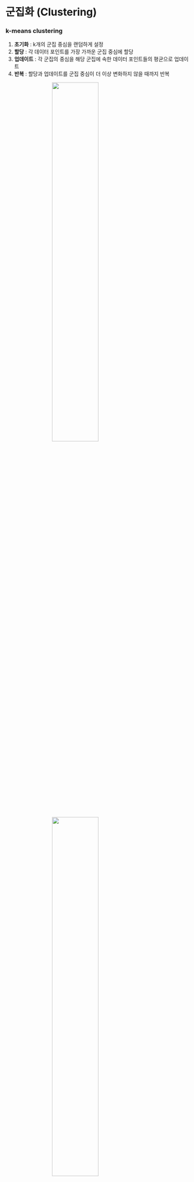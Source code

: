 # 군집화 (Clustering)
### k-means clustering
1. **초기화** : k개의 군집 중심을 랜덤하게 설정
2. **할당** : 각 데이터 포인트를 가장 가까운 군집 중심에 할당
3. **업데이트** : 각 군집의 중심을 해당 군집에 속한 데이터 포인트들의 평균으로 업데이트
4. **반복** : 할당과 업데이트를 군집 중심이 더 이상 변화하지 않을 때까지 반복

<img src="./images/k_means_cluster.png" style="width:50%; height:auto;display: block; margin: 0 auto;">

&nbsp;

<img src="./images/k_means_elbow.png" style="width:50%; height:auto;display: block; margin: 0 auto;">

k를 증가시키면서 각 k에 대한 군집의 응집도를 계산하고, 이를 그래프로 나타내어 그래프에서 응집도가 급격히 감소하는 지점으로 최적의 k 선택  
> k를 증가시킬수록 전체 군집의 면적은 작아지지만 군집 개수가 늘어나므로, 전체 군집의 면적을 가장 효율적으로 최소화할 수 있는 최적의 k값을 찾는데 목적이 있음.  
($k*WCSS$ 값이 최소가 되는 지점)

&nbsp;
**그래프 라이브러리**
- `matplotlib.pyplot.plot`
    - K, inertia, 'bx-' : x축, y축, 그래프 스타일을 설정
- `seaborn.scatterplot`
    - x=data['Age'] : x축 데이터
    - y=data['Annual Income (k\$)'] : y축 데이터
    - hue=data['Cluster'] : 색상에 따라 군집을 구분
    - palette='viridis' : 색상 팔레트 설정

```python
import numpy as np
import pandas as pd
from sklearn.preprocessing import StandardScaler
from sklearn.cluster import KMeans  # k_means
import matplotlib.pyplot as plt  # pyplot
import seaborn as sns

# 데이터 로드
data = pd.read_csv('Mall_Customers.csv')

# 필요한 열 선택 및 결측값 처리
data = data[['Age', 'Annual Income (k$)', 'Spending Score (1-100)']]

# 데이터 스케일링
scaler = StandardScaler()
data_scaled = scaler.fit_transform(data)

# 최적의 k 찾기 (엘보우 방법)
inertia = []
K = range(1, 11)
for k in K:
    model = KMeans(n_clusters=k, random_state=42)
    model.fit(data_scaled)
    inertia.append(model.inertia_)

# 엘보우 그래프 그리기
plt.figure(figsize=(10, 8))
plt.plot(K, inertia, 'bx-')
plt.xlabel('k')
plt.ylabel('Inertia')
plt.title('Elbow Method For Optimal k')
plt.show()

# k=5로 모델 생성 및 학습
model = KMeans(n_clusters=5, random_state=42)
model.fit(data_scaled)

# 군집 결과 할당
data['Cluster'] = model.labels_

# 2차원으로 군집 시각화 (연령 vs 소득)
plt.figure(figsize=(10, 8))
sns.scatterplot(x=data['Age'], y=data['Annual Income (k$)'], hue=data['Cluster'], palette='viridis')
plt.title('Clusters of customers (Age vs Annual Income)')
plt.show()

# 2차원으로 군집 시각화 (소득 vs 지출 점수)
plt.figure(figsize=(10, 8))
sns.scatterplot(x=data['Annual Income (k$)'], y=data['Spending Score (1-100)'], hue=data['Cluster'], palette='viridis')
plt.title('Clusters of customers (Annual Income vs Spending Score)')
plt.show()
```
&nbsp;
### 계층적 군집화(Hierarchical Clustering)
- 데이터 포인트를 계층 구조로 그룹화하는 방법
- 데이터 포인트를 점진적으로 병합하거나 분할하여 군집을 형성
- 병합 군집화 : 각 데이터 포인트를 개별 군집으로 시작, 가장 가까운 군집을 반복적으로 병합 (bottom-up / simple dataset)
- 분할 군집화 : 모든 데이터 포인트를 하나의 군집으로 시작, 반복적으로 가장 멀리 떨어진 군집을 분할 (top-down / large dataset)

**적용 방식**
<small>
1. 거리 행렬 계산 : 데이터 포인트 간의 거리를 계산하여 거리 행렬 생성
2. 군집 병합/분할 : 거리 행렬을 기반으로 가장 가까운 군집을 병합/분할
3. 덴드로그램 생성 : 군집화 과정을 시각화한 덴드로그램 생성
</small>

```PYTHON
import pandas as pd
import numpy as np
import matplotlib.pyplot as plt
from sklearn.preprocessing import StandardScaler
from sklearn.cluster import AgglomerativeClustering  # 계층 군집화
import scipy.cluster.hierarchy as sch  # 계층 군집화

# 데이터셋 불러오기
df = pd.read_csv('Mall_Customers.csv')
print(df.head())

# 필요한 열만 선택
X = df[['Age', 'Annual Income (k$)', 'Spending Score (1-100)']]

# 데이터 정규화
scaler = StandardScaler()
X_scaled = scaler.fit_transform(X)

# 덴드로그램 생성
plt.figure(figsize=(10, 7))
dendrogram = sch.dendrogram(sch.linkage(X_scaled, method='ward'))
plt.title('Dendrogram')
plt.xlabel('Customers')
plt.ylabel('Euclidean distances')
plt.show()

# 계층적 군집화 모델 생성
hc = AgglomerativeClustering(n_clusters=5, metric='euclidean', linkage='ward')

# 모델 학습 및 예측
y_hc = hc.fit_predict(X_scaled)

# 결과 시각화
plt.figure(figsize=(10, 7))
plt.scatter(X_scaled[y_hc == 0, 0], X_scaled[y_hc == 0, 1], s=100, c='red', label='Cluster 1')
plt.scatter(X_scaled[y_hc == 1, 0], X_scaled[y_hc == 1, 1], s=100, c='blue', label='Cluster 2')
plt.scatter(X_scaled[y_hc == 2, 0], X_scaled[y_hc == 2, 1], s=100, c='green', label='Cluster 3')
plt.scatter(X_scaled[y_hc == 3, 0], X_scaled[y_hc == 3, 1], s=100, c='cyan', label='Cluster 4')
plt.scatter(X_scaled[y_hc == 4, 0], X_scaled[y_hc == 4, 1], s=100, c='magenta', label='Cluster 5')
plt.title('Clusters of customers')
plt.xlabel('Age')
plt.ylabel('Annual Income (k$)')
plt.legend()
plt.show()

from sklearn.metrics import silhouette_score

# 실루엣 점수 계산
silhouette_avg = silhouette_score(X_scaled, y_hc)
print(f'Silhouette Score: {silhouette_avg}')
```
&nbsp;
### DBSCAN (Density-Based Spatial Clustering of Applications with Noise)
- 밀도 기반 군집화 알고리즘
- **비구형 군집 탐지**
- **노이즈 처리**
- **군집 수 자동 결정**
- 데이터 밀도가 높은 영역을 군집으로 간주하고, 밀도가 낮은 영역은 노이즈로 처리

<img src="./images/DBSCAN.png" style="width:75%; height:auto;display: block; margin: 0 auto;">

&nbsp;
1. 임의의 데이터 포인트를 선택
2. 선택한 데이터 포인트의 epsilon 반경 내에 있는 모든 데이터 포인트 탐색
    - epsilon 반경 내의 데이터수 ≥ min_samples : 선택한 데이터 포인트를 중심으로 새로운 군집 형성.
    - epsilon 반경 내의 데이터수 < min_samples : 선택한 데이터 포인트를 노이즈로 간주
3. 군집에 속한 데이터 포인트에 대해 1~2단계를 반복
4. 모든 데이터 포인트가 처리될 때까지 이 과정을 반복

```python
from sklearn.cluster import DBSCAN

# DBSCAN 모델 생성
dbscan = DBSCAN(eps=5, min_samples=5)

# 모델 학습 및 예측
df['Cluster'] = dbscan.fit_predict(X)

# 군집화 결과 시각화
plt.figure(figsize=(10, 7))
sns.scatterplot(x='Annual Income (k$)', y='Spending Score (1-100)', hue='Cluster', data=df, palette='viridis')
plt.title('DBSCAN Clustering of Mall Customers')
plt.show()

# 다양한 eps와 min_samples 값 시도
eps_values = [3, 5, 7, 10]
min_samples_values = [3, 5, 7, 10]

for eps in eps_values:
    for min_samples in min_samples_values:
        dbscan = DBSCAN(eps=eps, min_samples=min_samples)
        df['Cluster'] = dbscan.fit_predict(X)
        
        plt.figure(figsize=(10, 7))
        sns.scatterplot(x='Annual Income (k$)', y='Spending Score (1-100)', hue='Cluster', data=df, palette='viridis')
        plt.title(f'DBSCAN Clustering (eps={eps}, min_samples={min_samples})')
        plt.show()
```

&nbsp;
# 차원 축소

### PCA
- 고차원 데이터를 저차원으로 변환하는 차원 축소 기법
- 데이터의 분산을 최대한 보존, 데이터의 주요 특징을 추출해 저차원 공간으로 변환

<img src="./images/PCA.png" style="width:60%; height:auto;display: block; margin: 0 auto;">

&nbsp;
1. 데이터 표준화 : 각 X의 평균 = 0, 분산 = 1로 표준화
2. 공분산 행렬 계산 : X 요소들 간의 공분산 행렬 계산
3. 고유값/고유벡터 계산 : 공분산 행렬의 고유값/고유벡터 계산
4. **주성분 선택** : 고유값이 큰 순서대로 고유벡터를 정렬하여 주성분 선택
5. 데이터 변환 : 선택된 주성분을 사용하여 데이터를 저차원 공간으로 변환

```python
from sklearn.datasets import fetch_openml
import pandas as pd
from sklearn.preprocessing import StandardScaler
from sklearn.decomposition import PCA
import matplotlib.pyplot as plt
import seaborn as sns

### MNIST 데이터셋 불러오기 ###
mnist = fetch_openml('mnist_784', version=1)

# 데이터와 레이블 분리
X = mnist.data
y = mnist.target

# 데이터 프레임의 첫 5행 출력
print(X.head())
print(y.head())

### 데이터 표준화 ###
scaler = StandardScaler()
X_scaled = scaler.fit_transform(X)

# 전체 분산의 95%를 설명하는 주성분 선택
pca = PCA(n_components=0.95) 

# PCA 학습 및 변환
X_pca = pca.fit_transform(X_scaled)

# 변환된 데이터의 크기 확인
print(X_pca.shape)

### 주성분 확인 ###
print(f'선택된 주성분의 수: {pca.n_components_}')
print(f'각 주성분이 설명하는 분산 비율: {pca.explained_variance_ratio_}')
print(f'누적 분산 비율: {pca.explained_variance_ratio_.cumsum()}')

# 결과값 2차원 시각화
plt.figure(figsize=(10, 7))
sns.scatterplot(x=X_pca[:, 0], y=X_pca[:, 1], hue=y, palette='viridis', legend=None)
plt.title('PCA of MNIST Dataset (2D)')
plt.xlabel('Principal Component 1')
plt.ylabel('Principal Component 2')
plt.show()
```

&nbsp;

### t-SNE (t-Distributed Stochastic Neighbor Embedding)
- 고차원 데이터를 저차원으로 변환하여 시각화하는 차원 축소 기법
- 데이터 포인트 간의 유사성을 보존하면서 고차원 데이터를 2~3차원 공간으로 변환

1. 고차원 공간에서의 유사성 계산 : 고차원 데이터 포인트 간의 유사성을 Gaussian 분포로 계산
2. 저차원 공간에서의 유사성 계산 : 저차원 데이터 포인트 간의 유사성을 t-분포를 사용하여 계산
3. **KL 발산 최소화** : 고차원 공간과 저차원 공간 간의 유사성 분포 차이를 KL 발산(Kullback-Leibler divergence)을 통해 최소화
4. 반복적 최적화 : 저차원 공간에서의 데이터 포인트 위치를 반복적으로 조정하여 최적의 시각화 도출

```python
from sklearn.datasets import fetch_openml
import pandas as pd
from sklearn.preprocessing import StandardScaler
from sklearn.manifold import TSNE
import matplotlib.pyplot as plt
import seaborn as sns

# MNIST 데이터셋 불러오기
mnist = fetch_openml('mnist_784', version=1)

# 데이터와 레이블 분리
X = mnist.data
y = mnist.target

# 데이터 프레임의 첫 5행 출력
print(X.head())
print(y.head())

# 데이터 표준화
scaler = StandardScaler()
X_scaled = scaler.fit_transform(X)

# t-SNE 모델 생성
tsne = TSNE(n_components=2, random_state=42)

# t-SNE 학습 및 변환
X_tsne = tsne.fit_transform(X_scaled)

# 변환된 데이터의 크기 확인
print(X_tsne.shape)

# 2차원 시각화
plt.figure(figsize=(10, 7))
sns.scatterplot(x=X_tsne[:, 0], y=X_tsne[:, 1], hue=y, palette='viridis', legend=None)
plt.title('t-SNE of MNIST Dataset (2D)')
plt.xlabel('t-SNE Component 1')
plt.ylabel('t-SNE Component 2')
plt.show()
```

&nbsp;

### LDA (Linear Discriminant Analysis, 선형판별분석)
- 차원 축소와 분류를 동시에 수행
- 데이터의 **클래스 간 분산을 최대화**하고, **클래스 내 분산을 최소화**하는 방향으로 데이터를 변환

**선형 판별 축 선택**
- 고유값이 큰 순서대로 고유벡터를 정렬하여 선형 판별 축 선택
- 고유값이 클수록 해당 선형 판별 축이 클래스 간 분산을 더 많이 설명
- 클래스의 수 - 1 개의 선형 판별 축을 선택

<img src="./images/LDA.png" style="width:40%; height:auto;display: block; margin: 0 auto;">

1. 클래스별 평균 계산 : 각 클래스의 평균 벡터 계산
2. 클래스 내 분산 행렬 계산 : 각 클래스 내 데이터 포인트의 분산을 계산해 클래스 내 분산 행렬 생성
3. 클래스 간 분산 행렬 계산 : 클래스 간 평균 벡터의 분산을 계산하여 클래스 간 분산 행렬을 생성
4. 고유값/고유벡터 계산 : 클래스 내 분산 행렬의 역행렬과 클래스 간 분산 행렬의 곱의 고유값/고유벡터 계산
5. 선형 판별 축 선택 : 고유값이 큰 순서대로 고유벡터를 정렬하여 선형 판별 축 선택
6. 데이터 변환 : 선택된 선형 판별 축을 사용하여 데이터를 저차원 공간으로 변환

```python
from sklearn.datasets import fetch_openml
import pandas as pd
from sklearn.preprocessing import StandardScaler
from sklearn.discriminant_analysis import LinearDiscriminantAnalysis
import matplotlib.pyplot as plt
import seaborn as sns

# MNIST 데이터셋 불러오기
mnist = fetch_openml('mnist_784', version=1)

# 데이터와 레이블 분리
X = mnist.data
y = mnist.target

# 데이터 프레임의 첫 5행 출력
print(X.head())
print(y.head())

# 데이터 표준화
scaler = StandardScaler()
X_scaled = scaler.fit_transform(X)

# LDA 모델 생성 (클래스의 수 - 1 만큼의 선형 판별 축 선택)
lda = LinearDiscriminantAnalysis(n_components=9)

# LDA 학습 및 변환
X_lda = lda.fit_transform(X_scaled, y)

# 변환된 데이터의 크기 확인
print(X_lda.shape)

# 2차원 시각화
plt.figure(figsize=(10, 7))
sns.scatterplot(x=X_lda[:, 0], y=X_lda[:, 1], hue=y, palette='viridis', legend=None)
plt.title('LDA of MNIST Dataset (2D)')
plt.xlabel('LDA Component 1')
plt.ylabel('LDA Component 2')
plt.show()
```

**Math 폴더에 추가 예정인 내용**
Linear Algebra
 - linear transformation
 - eigen-value, eigen-vector

Statistics
- Covariance
- Gaussian Distribution
- t-Distribution

Calculus
 - Gradient Descent